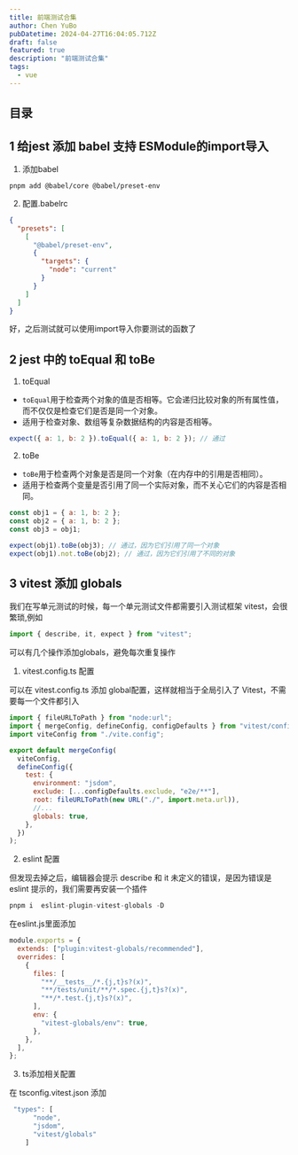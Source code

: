 ```yaml
---
title: 前端测试合集
author: Chen YuBo
pubDatetime: 2024-04-27T16:04:05.712Z
draft: false
featured: true
description: "前端测试合集"
tags:
  - vue
---
```


## 目录

## 1 给jest 添加 babel 支持 ESModule的import导入

1. 添加babel

```shell
pnpm add @babel/core @babel/preset-env
```

2. 配置.babelrc

```json
{
  "presets": [
    [
      "@babel/preset-env",
      {
        "targets": {
          "node": "current"
        }
      }
    ]
  ]
}
```

好，之后测试就可以使用import导入你要测试的函数了

## 2 jest 中的 toEqual 和 toBe

1. toEqual

- `toEqual`用于检查两个对象的值是否相等。它会递归比较对象的所有属性值，而不仅仅是检查它们是否是同一个对象。
- 适用于检查对象、数组等复杂数据结构的内容是否相等。

```js
expect({ a: 1, b: 2 }).toEqual({ a: 1, b: 2 }); // 通过
```

2. toBe

- `toBe`用于检查两个对象是否是同一个对象（在内存中的引用是否相同）。
- 适用于检查两个变量是否引用了同一个实际对象，而不关心它们的内容是否相同。

```js
const obj1 = { a: 1, b: 2 };
const obj2 = { a: 1, b: 2 };
const obj3 = obj1;

expect(obj1).toBe(obj3); // 通过，因为它们引用了同一个对象
expect(obj1).not.toBe(obj2); // 通过，因为它们引用了不同的对象
```

## 3 vitest 添加 globals

我们在写单元测试的时候，每一个单元测试文件都需要引入测试框架 vitest，会很繁琐,例如

```js
import { describe, it, expect } from "vitest";
```

可以有几个操作添加globals，避免每次重复操作

1. vitest.config.ts 配置

可以在 vitest.config.ts 添加 global配置，这样就相当于全局引入了 Vitest，不需要每一个文件都引入

```js
import { fileURLToPath } from "node:url";
import { mergeConfig, defineConfig, configDefaults } from "vitest/config";
import viteConfig from "./vite.config";

export default mergeConfig(
  viteConfig,
  defineConfig({
    test: {
      environment: "jsdom",
      exclude: [...configDefaults.exclude, "e2e/**"],
      root: fileURLToPath(new URL("./", import.meta.url)),
      //...
      globals: true,
    },
  })
);
```

2. eslint 配置

但发现去掉之后，编辑器会提示 describe 和 it 未定义的错误，是因为错误是 eslint 提示的，我们需要再安装一个插件

```js
pnpm i  eslint-plugin-vitest-globals -D
```

在eslint.js里面添加

```js
module.exports = {
  extends: ["plugin:vitest-globals/recommended"],
  overrides: [
    {
      files: [
        "**/__tests__/*.{j,t}s?(x)",
        "**/tests/unit/**/*.spec.{j,t}s?(x)",
        "**/*.test.{j,t}s?(x)",
      ],
      env: {
        "vitest-globals/env": true,
      },
    },
  ],
};
```

3. ts添加相关配置

在 tsconfig.vitest.json 添加

```js
 "types": [
      "node",
      "jsdom",
      "vitest/globals"
    ]

```
